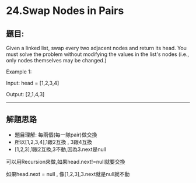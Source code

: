 # 24.Swap Nodes in Pairs

## 題目:

Given a linked list, swap every two adjacent nodes and return its head. You must solve the problem without modifying the values in the list's nodes (i.e., only nodes themselves may be changed.)

Example 1:

Input: head = [1,2,3,4]

Output: [2,1,4,3]

---
## 解題思路

- 題目理解: 每兩個(每一隊pair)做交換 
- 所以[1,2,3,4],1跟2互換 , 3跟4互換
- [1,2,3],1跟2互換,3不動,因為3.next是null

可以用Recursion來做,如果head.next!=null就要交換

如果head.next = null , 像[1,2,3],3.next就是null就不動

